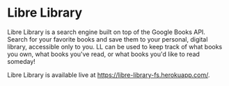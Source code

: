 # Libre Library

Libre Library is a search engine built on top of the Google Books API. Search for your favorite books and save them to your personal, digital library, accessible only to you. LL can be used to keep track of what books you own, what books you've read, or what books you'd like to read someday!

Libre Library is available live at https://libre-library-fs.herokuapp.com/.